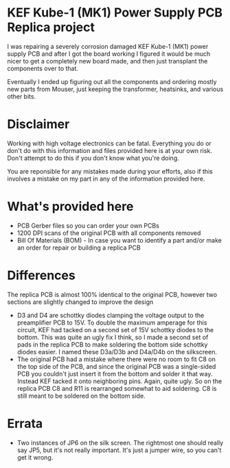 <h1>KEF Kube-1 (MK1) Power Supply PCB Replica project</h1>
<p>I was repairing a severely corrosion damaged KEF Kube-1 (MK1) power supply PCB and after I got the board
working I figured it would be much nicer to get a completely new board made, and then just transplant the
components over to that.</p>

<p>Eventually I ended up figuring out all the components and ordering mostly new parts from Mouser, just
keeping the transformer, heatsinks, and various other bits.</p>

<h1>Disclaimer</h1>
<p>Working with high voltage electronics can be fatal. Everything you do or don't do with this information
and files provided here is at your own risk. Don't attempt to do this if you don't know what you're doing.
</p>
<p>You are reponsible for any mistakes made during your efforts, also if this involves a mistake on my part
in any of the information provided here.</p>

<h1>What's provided here</h1>
<ul>
  <li>PCB Gerber files so you can order your own PCBs</li>
  <li>1200 DPI scans of the original PCB with all components removed</li>
  <li>Bill Of Materials (BOM) - In case you want to identify a part and/or make an order for repair or building a replica PCB</li>
</ul>

<h1>Differences</h1>
<p>The replica PCB is almost 100% identical to the original PCB, however two sections are slightly changed to improve the design</p>
<ul>
  <li>D3 and D4 are schottky diodes clamping the voltage output to the preamplifier PCB to 15V. To double the maximum amperage 
      for this circuit, KEF had tacked on a second set of 15V schottky diodes to the bottom. This was quite an ugly fix I
      think, so I made a second set of pads in the replica PCB to make soldering the bottom side schottky diodes easier.
      I named these D3a/D3b and D4a/D4b on the silkscreen.</li>
  <li>The original PCB had a mistake where there were no room to fit C8 on the top side of the PCB, and since the original
      PCB was a single-sided PCB you couldn't just insert it from the bottom and solder it that way. Instead KEF tacked it
      onto neighboring pins. Again, quite ugly. So on the replica PCB C8 and R11 is rearranged somewhat to aid soldering.
      C8 is still meant to be soldered on the bottom side.</li>
</ul>

<h1>Errata</h1>
<ul>
  <li>Two instances of JP6 on the silk screen. The rightmost one should really say JP5, but it's not really important. It's just a jumper wire, so you can't get it wrong.</li>
</ul>
